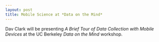 ```yaml
---
layout: post
title: Mobile Science at *Data on the Mind*
---
```

Dav Clark will be presenting *A Brief Tour of Data Collection with Mobile
Devices* at the UC Berkeley *Data on the Mind* workshop.
